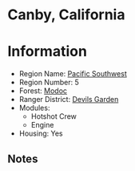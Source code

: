 
Canby, California
=================
  
# Information  
* Region Name: [Pacific Southwest]()  
* Region Number: 5  
* Forest: [Modoc](http://www.fs.usda.gov/modoc)  
* Ranger District: [Devils Garden]()  
* Modules:  
  - Hotshot Crew  
  - Engine  
* Housing: Yes  
  
## Notes

